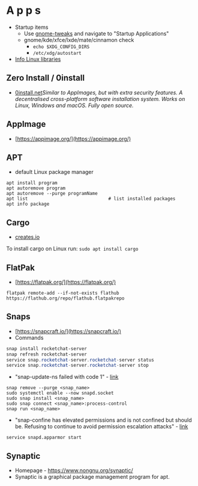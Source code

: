 # A p p s

- Startup items
  - Use [gnome-tweaks](https://itsfoss.com/gnome-tweak-tool/) and navigate to "Startup Applications"
  - gnome/kde/xfce/lxde/mate/cinnamon check
    - `echo $XDG_CONFIG_DIRS`
    - `/etc/xdg/autostart`
- [Info Linux libraries](https://developer.ibm.com/tutorials/l-dynamic-libraries/)


## Zero Install / 0install
- [0install.net](https://0install.net)_Similar to AppImages, but with extra security features. A decentralised cross-platform software installation system. Works on Linux, Windows and macOS. Fully open source._

## AppImage
- [https://appimage.org/](https://appimage.org/)

## APT
- default Linux package manager
````
apt install program
apt autoremove program
apt autoremove --purge programName
apt list                              # list installed packages
apt info package
````

## Cargo
- [creates.io](https://crates.io/)

To install cargo on Linux run: `sudo apt install cargo`

## FlatPak
- [https://flatpak.org/](https://flatpak.org/)
````
flatpak remote-add --if-not-exists flathub https://flathub.org/repo/flathub.flatpakrepo
````

## Snaps
- [https://snapcraft.io/](https://snapcraft.io/)
- Commands
````powershell
snap install rocketchat-server
snap refresh rocketchat-server
service snap.rocketchat-server.rocketchat-server status
service snap.rocketchat-server.rocketchat-server stop
````
- "snap-update-ns failed with code 1" - [link](https://github.com/wekan/wekan-snap/issues/121)
````
snap remove --purge <snap_name>
sudo systemctl enable --now snapd.socket
sudo snap install <snap_name>
sudo snap connect <snap_name>:process-control
snap run <snap_name>
````
- "snap-confine has elevated permissions and is not confined but should be. Refusing to continue to avoid permission escalation attacks" - [link](https://stackoverflow.com/questions/70053614/snap-confine-has-elevated-permissions-and-is-not-confined-but-should-be-refusin)
````
service snapd.apparmor start 
````
## Synaptic
- Homepage - https://www.nongnu.org/synaptic/
- Synaptic is a graphical package management program for apt.
